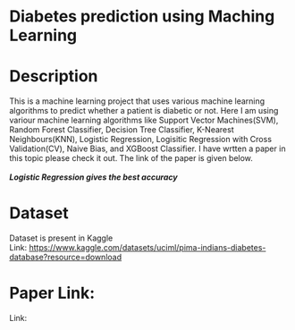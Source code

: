 # Diabetes prediction using Maching Learning
# Description
This is a machine learning project that uses various machine learning algorithms to predict whether a patient is diabetic or not. Here I am using variour machine learning algorithms like Support Vector Machines(SVM), Random Forest Classifier, Decision Tree Classifier, K-Nearest Neighbours(KNN), Logistic Regression, Logisitic Regression with Cross Validation(CV), Naive Bias, and XGBoost Classifier. I have wrtten a paper in this topic please check it out. The link of the paper is given below.
<br>
<br>
__*Logistic Regression gives the best accuracy*__
<br>
# Dataset
Dataset is present in Kaggle
<br>
Link: https://www.kaggle.com/datasets/uciml/pima-indians-diabetes-database?resource=download
<br>
# Paper Link: 
Link: 
